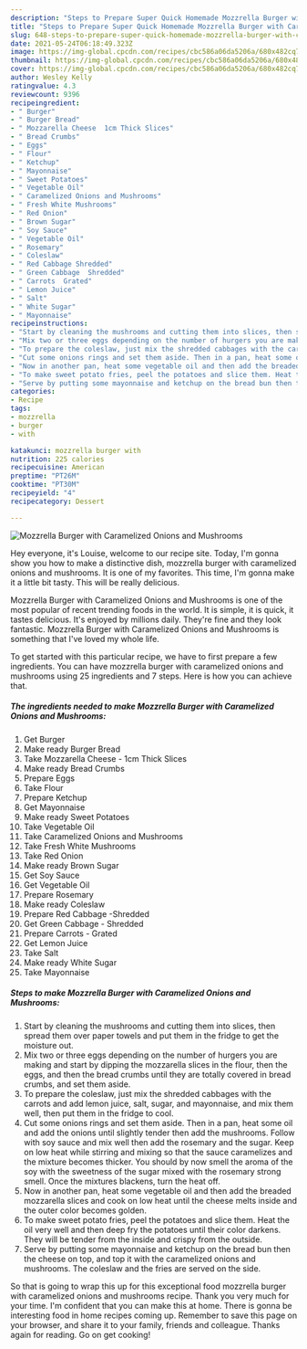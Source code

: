 ```yaml
---
description: "Steps to Prepare Super Quick Homemade Mozzrella Burger with Caramelized Onions and Mushrooms"
title: "Steps to Prepare Super Quick Homemade Mozzrella Burger with Caramelized Onions and Mushrooms"
slug: 648-steps-to-prepare-super-quick-homemade-mozzrella-burger-with-caramelized-onions-and-mushrooms
date: 2021-05-24T06:18:49.323Z
image: https://img-global.cpcdn.com/recipes/cbc586a06da5206a/680x482cq70/mozzrella-burger-with-caramelized-onions-and-mushrooms-recipe-main-photo.jpg
thumbnail: https://img-global.cpcdn.com/recipes/cbc586a06da5206a/680x482cq70/mozzrella-burger-with-caramelized-onions-and-mushrooms-recipe-main-photo.jpg
cover: https://img-global.cpcdn.com/recipes/cbc586a06da5206a/680x482cq70/mozzrella-burger-with-caramelized-onions-and-mushrooms-recipe-main-photo.jpg
author: Wesley Kelly
ratingvalue: 4.3
reviewcount: 9396
recipeingredient:
- " Burger"
- " Burger Bread"
- " Mozzarella Cheese  1cm Thick Slices"
- " Bread Crumbs"
- " Eggs"
- " Flour"
- " Ketchup"
- " Mayonnaise"
- " Sweet Potatoes"
- " Vegetable Oil"
- " Caramelized Onions and Mushrooms"
- " Fresh White Mushrooms"
- " Red Onion"
- " Brown Sugar"
- " Soy Sauce"
- " Vegetable Oil"
- " Rosemary"
- " Coleslaw"
- " Red Cabbage Shredded"
- " Green Cabbage  Shredded"
- " Carrots  Grated"
- " Lemon Juice"
- " Salt"
- " White Sugar"
- " Mayonnaise"
recipeinstructions:
- "Start by cleaning the mushrooms and cutting them into slices, then spread them over paper towels and put them in the fridge to get the moisture out."
- "Mix two or three eggs depending on the number of hurgers you are making and start by dipping the mozzarella slices in the flour, then the eggs, and then the bread crumbs until they are totally covered in bread crumbs, and set them aside."
- "To prepare the coleslaw, just mix the shredded cabbages with the carrots and add lemon juice, salt, sugar, and mayonnaise, and mix them well, then put them in the fridge to cool."
- "Cut some onions rings and set them aside. Then in a pan, heat some oil and add the onions until slightly tender then add the mushrooms. Follow with soy sauce and mix well then add the rosemary and the sugar. Keep on low heat while stirring and mixing so that the sauce caramelizes and the mixture becomes thicker. You should by now smell the aroma of the soy with the sweetness of the sugar mixed with the rosemary strong smell. Once the mixtures blackens, turn the heat off."
- "Now in another pan, heat some vegetable oil and then add the breaded mozzarella slices and cook on low heat until the cheese melts inside and the outer color becomes golden."
- "To make sweet potato fries, peel the potatoes and slice them. Heat the oil very well and then deep fry the potatoes until their color darkens. They will be tender from the inside and crispy from the outside."
- "Serve by putting some mayonnaise and ketchup on the bread bun then the cheese on top, and top it with the caramelized onions and mushrooms. The coleslaw and the fries are served on the side."
categories:
- Recipe
tags:
- mozzrella
- burger
- with

katakunci: mozzrella burger with 
nutrition: 225 calories
recipecuisine: American
preptime: "PT26M"
cooktime: "PT30M"
recipeyield: "4"
recipecategory: Dessert

---
```



![Mozzrella Burger with Caramelized Onions and Mushrooms](https://img-global.cpcdn.com/recipes/cbc586a06da5206a/680x482cq70/mozzrella-burger-with-caramelized-onions-and-mushrooms-recipe-main-photo.jpg)

Hey everyone, it's Louise, welcome to our recipe site. Today, I'm gonna show you how to make a distinctive dish, mozzrella burger with caramelized onions and mushrooms. It is one of my favorites. This time, I'm gonna make it a little bit tasty. This will be really delicious.

Mozzrella Burger with Caramelized Onions and Mushrooms is one of the most popular of recent trending foods in the world. It is simple, it is quick, it tastes delicious. It's enjoyed by millions daily. They're fine and they look fantastic. Mozzrella Burger with Caramelized Onions and Mushrooms is something that I've loved my whole life.




To get started with this particular recipe, we have to first prepare a few ingredients. You can have mozzrella burger with caramelized onions and mushrooms using 25 ingredients and 7 steps. Here is how you can achieve that.

<!--inarticleads1-->

##### The ingredients needed to make Mozzrella Burger with Caramelized Onions and Mushrooms:

1. Get  Burger
1. Make ready  Burger Bread
1. Take  Mozzarella Cheese - 1cm Thick Slices
1. Make ready  Bread Crumbs
1. Prepare  Eggs
1. Take  Flour
1. Prepare  Ketchup
1. Get  Mayonnaise
1. Make ready  Sweet Potatoes
1. Take  Vegetable Oil
1. Take  Caramelized Onions and Mushrooms
1. Take  Fresh White Mushrooms
1. Take  Red Onion
1. Make ready  Brown Sugar
1. Get  Soy Sauce
1. Get  Vegetable Oil
1. Prepare  Rosemary
1. Make ready  Coleslaw
1. Prepare  Red Cabbage -Shredded
1. Get  Green Cabbage - Shredded
1. Prepare  Carrots - Grated
1. Get  Lemon Juice
1. Take  Salt
1. Make ready  White Sugar
1. Take  Mayonnaise




<!--inarticleads2-->

##### Steps to make Mozzrella Burger with Caramelized Onions and Mushrooms:

1. Start by cleaning the mushrooms and cutting them into slices, then spread them over paper towels and put them in the fridge to get the moisture out.
1. Mix two or three eggs depending on the number of hurgers you are making and start by dipping the mozzarella slices in the flour, then the eggs, and then the bread crumbs until they are totally covered in bread crumbs, and set them aside.
1. To prepare the coleslaw, just mix the shredded cabbages with the carrots and add lemon juice, salt, sugar, and mayonnaise, and mix them well, then put them in the fridge to cool.
1. Cut some onions rings and set them aside. Then in a pan, heat some oil and add the onions until slightly tender then add the mushrooms. Follow with soy sauce and mix well then add the rosemary and the sugar. Keep on low heat while stirring and mixing so that the sauce caramelizes and the mixture becomes thicker. You should by now smell the aroma of the soy with the sweetness of the sugar mixed with the rosemary strong smell. Once the mixtures blackens, turn the heat off.
1. Now in another pan, heat some vegetable oil and then add the breaded mozzarella slices and cook on low heat until the cheese melts inside and the outer color becomes golden.
1. To make sweet potato fries, peel the potatoes and slice them. Heat the oil very well and then deep fry the potatoes until their color darkens. They will be tender from the inside and crispy from the outside.
1. Serve by putting some mayonnaise and ketchup on the bread bun then the cheese on top, and top it with the caramelized onions and mushrooms. The coleslaw and the fries are served on the side.




So that is going to wrap this up for this exceptional food mozzrella burger with caramelized onions and mushrooms recipe. Thank you very much for your time. I'm confident that you can make this at home. There is gonna be interesting food in home recipes coming up. Remember to save this page on your browser, and share it to your family, friends and colleague. Thanks again for reading. Go on get cooking!

